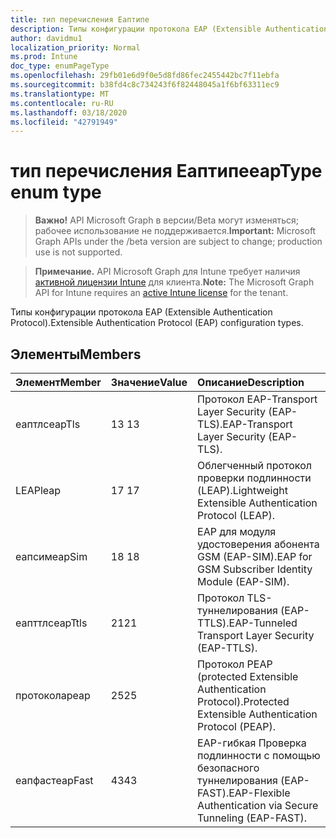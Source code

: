 ```yaml
---
title: тип перечисления Еаптипе
description: Типы конфигурации протокола EAP (Extensible Authentication Protocol).
author: davidmu1
localization_priority: Normal
ms.prod: Intune
doc_type: enumPageType
ms.openlocfilehash: 29fb01e6d9f0e5d8fd86fec2455442bc7f11ebfa
ms.sourcegitcommit: b38fd4c8c734243f6f82448045a1f6bf63311ec9
ms.translationtype: MT
ms.contentlocale: ru-RU
ms.lasthandoff: 03/18/2020
ms.locfileid: "42791949"
---
```

# <a name="eaptype-enum-type"></a><span data-ttu-id="48a4a-103">тип перечисления Еаптипе</span><span class="sxs-lookup"><span data-stu-id="48a4a-103">eapType enum type</span></span>

> <span data-ttu-id="48a4a-104">**Важно!** API Microsoft Graph в версии/Beta могут изменяться; рабочее использование не поддерживается.</span><span class="sxs-lookup"><span data-stu-id="48a4a-104">**Important:** Microsoft Graph APIs under the /beta version are subject to change; production use is not supported.</span></span>

> <span data-ttu-id="48a4a-105">**Примечание.** API Microsoft Graph для Intune требует наличия [активной лицензии Intune](https://go.microsoft.com/fwlink/?linkid=839381) для клиента.</span><span class="sxs-lookup"><span data-stu-id="48a4a-105">**Note:** The Microsoft Graph API for Intune requires an [active Intune license](https://go.microsoft.com/fwlink/?linkid=839381) for the tenant.</span></span>

<span data-ttu-id="48a4a-106">Типы конфигурации протокола EAP (Extensible Authentication Protocol).</span><span class="sxs-lookup"><span data-stu-id="48a4a-106">Extensible Authentication Protocol (EAP) configuration types.</span></span>

## <a name="members"></a><span data-ttu-id="48a4a-107">Элементы</span><span class="sxs-lookup"><span data-stu-id="48a4a-107">Members</span></span>
|<span data-ttu-id="48a4a-108">Элемент</span><span class="sxs-lookup"><span data-stu-id="48a4a-108">Member</span></span>|<span data-ttu-id="48a4a-109">Значение</span><span class="sxs-lookup"><span data-stu-id="48a4a-109">Value</span></span>|<span data-ttu-id="48a4a-110">Описание</span><span class="sxs-lookup"><span data-stu-id="48a4a-110">Description</span></span>|
|:---|:---|:---|
|<span data-ttu-id="48a4a-111">еаптлс</span><span class="sxs-lookup"><span data-stu-id="48a4a-111">eapTls</span></span>|<span data-ttu-id="48a4a-112">13 </span><span class="sxs-lookup"><span data-stu-id="48a4a-112">13</span></span>|<span data-ttu-id="48a4a-113">Протокол EAP-Transport Layer Security (EAP-TLS).</span><span class="sxs-lookup"><span data-stu-id="48a4a-113">EAP-Transport Layer Security (EAP-TLS).</span></span>|
|<span data-ttu-id="48a4a-114">LEAP</span><span class="sxs-lookup"><span data-stu-id="48a4a-114">leap</span></span>|<span data-ttu-id="48a4a-115">17 </span><span class="sxs-lookup"><span data-stu-id="48a4a-115">17</span></span>|<span data-ttu-id="48a4a-116">Облегченный протокол проверки подлинности (LEAP).</span><span class="sxs-lookup"><span data-stu-id="48a4a-116">Lightweight Extensible Authentication Protocol (LEAP).</span></span>|
|<span data-ttu-id="48a4a-117">еапсим</span><span class="sxs-lookup"><span data-stu-id="48a4a-117">eapSim</span></span>|<span data-ttu-id="48a4a-118">18 </span><span class="sxs-lookup"><span data-stu-id="48a4a-118">18</span></span>|<span data-ttu-id="48a4a-119">EAP для модуля удостоверения абонента GSM (EAP-SIM).</span><span class="sxs-lookup"><span data-stu-id="48a4a-119">EAP for GSM Subscriber Identity Module (EAP-SIM).</span></span>|
|<span data-ttu-id="48a4a-120">еапттлс</span><span class="sxs-lookup"><span data-stu-id="48a4a-120">eapTtls</span></span>|<span data-ttu-id="48a4a-121">21</span><span class="sxs-lookup"><span data-stu-id="48a4a-121">21</span></span>|<span data-ttu-id="48a4a-122">Протокол TLS-туннелирования (EAP-TTLS).</span><span class="sxs-lookup"><span data-stu-id="48a4a-122">EAP-Tunneled Transport Layer Security (EAP-TTLS).</span></span>|
|<span data-ttu-id="48a4a-123">протокола</span><span class="sxs-lookup"><span data-stu-id="48a4a-123">peap</span></span>|<span data-ttu-id="48a4a-124">25</span><span class="sxs-lookup"><span data-stu-id="48a4a-124">25</span></span>|<span data-ttu-id="48a4a-125">Протокол PEAP (protected Extensible Authentication Protocol).</span><span class="sxs-lookup"><span data-stu-id="48a4a-125">Protected Extensible Authentication Protocol (PEAP).</span></span>|
|<span data-ttu-id="48a4a-126">еапфаст</span><span class="sxs-lookup"><span data-stu-id="48a4a-126">eapFast</span></span>|<span data-ttu-id="48a4a-127">43</span><span class="sxs-lookup"><span data-stu-id="48a4a-127">43</span></span>|<span data-ttu-id="48a4a-128">EAP-гибкая Проверка подлинности с помощью безопасного туннелирования (EAP-FAST).</span><span class="sxs-lookup"><span data-stu-id="48a4a-128">EAP-Flexible Authentication via Secure Tunneling (EAP-FAST).</span></span>|



